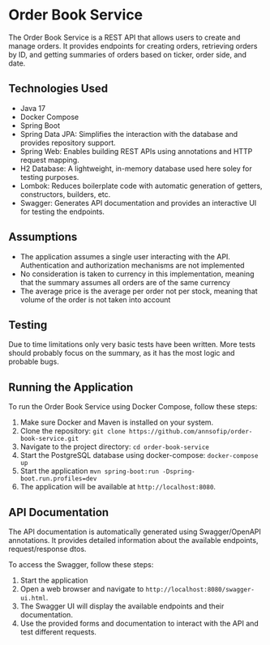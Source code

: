 # Order Book Service

The Order Book Service is a REST API that allows users to create and manage orders. It provides endpoints for
creating orders, retrieving orders by ID, and getting summaries of orders based on ticker, order side, and date.

## Technologies Used

- Java 17
- Docker Compose
- Spring Boot
- Spring Data JPA: Simplifies the interaction with the database and provides repository support.
- Spring Web: Enables building REST APIs using annotations and HTTP request mapping.
- H2 Database: A lightweight, in-memory database used here soley for testing purposes.
- Lombok: Reduces boilerplate code with automatic generation of getters, constructors, builders, etc.
- Swagger: Generates API documentation and provides an interactive UI for testing the endpoints.

## Assumptions

- The application assumes a single user interacting with the API. Authentication and authorization mechanisms are not
  implemented
- No consideration is taken to currency in this implementation, meaning that the summary assumes all orders are of the
  same currency
- The average price is the average per order not per stock, meaning that volume of the order is not taken into account

## Testing

Due to time limitations only very basic tests have been written. More tests should probably focus on the summary, as it
has the most logic and probable bugs. 

## Running the Application

To run the Order Book Service using Docker Compose, follow these steps:

1. Make sure Docker and Maven is installed on your system.
2. Clone the repository: `git clone https://github.com/annsofip/order-book-service.git`
3. Navigate to the project directory: `cd order-book-service`
4. Start the PostgreSQL database using docker-compose: `docker-compose up`
5. Start the application `mvn spring-boot:run -Dspring-boot.run.profiles=dev`
6. The application will be available at `http://localhost:8080`.

## API Documentation

The API documentation is automatically generated using Swagger/OpenAPI annotations. It provides detailed information
about the available endpoints, request/response dtos.

To access the Swagger, follow these steps:

1. Start the application
2. Open a web browser and navigate to `http://localhost:8080/swagger-ui.html`.
3. The Swagger UI will display the available endpoints and their documentation.
4. Use the provided forms and documentation to interact with the API and test different requests.

